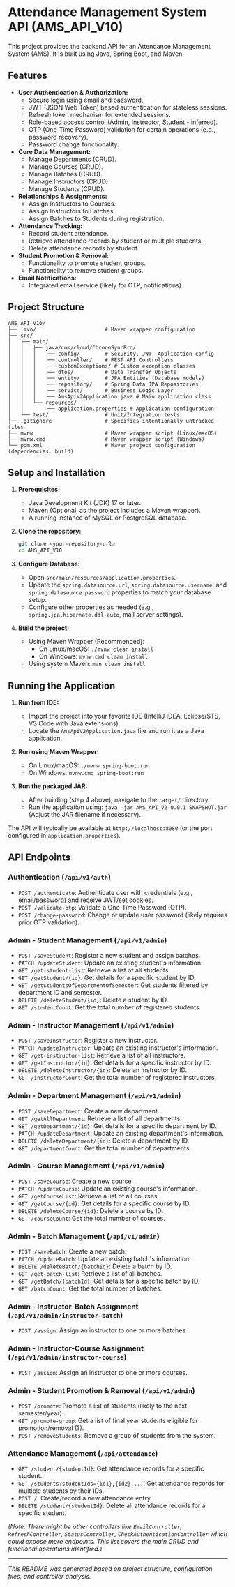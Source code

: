 # Attendance Management System API (AMS_API_V10)

This project provides the backend API for an Attendance Management System (AMS). It is built using Java, Spring Boot, and Maven.

## Features

*   **User Authentication & Authorization:**
    *   Secure login using email and password.
    *   JWT (JSON Web Token) based authentication for stateless sessions.
    *   Refresh token mechanism for extended sessions.
    *   Role-based access control (Admin, Instructor, Student - inferred).
    *   OTP (One-Time Password) validation for certain operations (e.g., password recovery).
    *   Password change functionality.
*   **Core Data Management:**
    *   Manage Departments (CRUD).
    *   Manage Courses (CRUD).
    *   Manage Batches (CRUD).
    *   Manage Instructors (CRUD).
    *   Manage Students (CRUD).
*   **Relationships & Assignments:**
    *   Assign Instructors to Courses.
    *   Assign Instructors to Batches.
    *   Assign Batches to Students during registration.
*   **Attendance Tracking:**
    *   Record student attendance.
    *   Retrieve attendance records by student or multiple students.
    *   Delete attendance records by student.
*   **Student Promotion & Removal:**
    *   Functionality to promote student groups.
    *   Functionality to remove student groups.
*   **Email Notifications:**
    *   Integrated email service (likely for OTP, notifications).


## Project Structure

```
AMS_API_V10/
├── .mvn/                      # Maven wrapper configuration
├── src/
│   ├── main/
│   │   ├── java/com/cloud/ChronoSyncPro/
│   │   │   ├── config/        # Security, JWT, Application config
│   │   │   ├── controller/    # REST API Controllers
│   │   │   ├── customExceptions/ # Custom exception classes
│   │   │   ├── dtos/          # Data Transfer Objects
│   │   │   ├── entity/        # JPA Entities (Database models)
│   │   │   ├── repository/    # Spring Data JPA Repositories
│   │   │   ├── service/       # Business Logic Layer
│   │   │   └── AmsApiV2Application.java # Main application class
│   │   └── resources/
│   │       └── application.properties # Application configuration
│   └── test/                  # Unit/Integration tests
├── .gitignore                 # Specifies intentionally untracked files
├── mvnw                       # Maven wrapper script (Linux/macOS)
├── mvnw.cmd                   # Maven wrapper script (Windows)
└── pom.xml                    # Maven project configuration (dependencies, build)
```

## Setup and Installation

1.  **Prerequisites:**
    *   Java Development Kit (JDK) 17 or later.
    *   Maven (Optional, as the project includes a Maven wrapper).
    *   A running instance of MySQL or PostgreSQL database.

2.  **Clone the repository:**
    ```bash
    git clone <your-repository-url>
    cd AMS_API_V10
    ```

3.  **Configure Database:**
    *   Open `src/main/resources/application.properties`.
    *   Update the `spring.datasource.url`, `spring.datasource.username`, and `spring.datasource.password` properties to match your database setup.
    *   Configure other properties as needed (e.g., `spring.jpa.hibernate.ddl-auto`, mail server settings).

4.  **Build the project:**
    *   Using Maven Wrapper (Recommended):
        *   On Linux/macOS: `./mvnw clean install`
        *   On Windows: `mvnw.cmd clean install`
    *   Using system Maven: `mvn clean install`

## Running the Application

1.  **Run from IDE:**
    *   Import the project into your favorite IDE (IntelliJ IDEA, Eclipse/STS, VS Code with Java extensions).
    *   Locate the `AmsApiV2Application.java` file and run it as a Java application.

2.  **Run using Maven Wrapper:**
    *   On Linux/macOS: `./mvnw spring-boot:run`
    *   On Windows: `mvnw.cmd spring-boot:run`

3.  **Run the packaged JAR:**
    *   After building (step 4 above), navigate to the `target/` directory.
    *   Run the application using: `java -jar AMS_API_V2-0.0.1-SNAPSHOT.jar` (Adjust the JAR filename if necessary).

The API will typically be available at `http://localhost:8080` (or the port configured in `application.properties`).

## API Endpoints

### Authentication (`/api/v1/auth`)
*   `POST /authenticate`: Authenticate user with credentials (e.g., email/password) and receive JWT/set cookies.
*   `POST /validate-otp`: Validate a One-Time Password (OTP).
*   `POST /change-password`: Change or update user password (likely requires prior OTP validation).

### Admin - Student Management (`/api/v1/admin`)
*   `POST /saveStudent`: Register a new student and assign batches.
*   `PATCH /updateStudent`: Update an existing student's information.
*   `GET /get-student-list`: Retrieve a list of all students.
*   `GET /getStudent/{id}`: Get details for a specific student by ID.
*   `GET /getStudentsOfDepartmentOfSemester`: Get students filtered by department ID and semester.
*   `DELETE /deleteStudent/{id}`: Delete a student by ID.
*   `GET /studentCount`: Get the total number of registered students.

### Admin - Instructor Management (`/api/v1/admin`)
*   `POST /saveInstructor`: Register a new instructor.
*   `PATCH /updateInstructor`: Update an existing instructor's information.
*   `GET /get-instructor-list`: Retrieve a list of all instructors.
*   `GET /getInstructor/{id}`: Get details for a specific instructor by ID.
*   `DELETE /deleteInstructor/{id}`: Delete an instructor by ID.
*   `GET /instructorCount`: Get the total number of registered instructors.

### Admin - Department Management (`/api/v1/admin`)
*   `POST /saveDepartment`: Create a new department.
*   `GET /getAllDepartment`: Retrieve a list of all departments.
*   `GET /getDepartment/{id}`: Get details for a specific department by ID.
*   `PATCH /updateDepartment`: Update an existing department's information.
*   `DELETE /deleteDepartment/{id}`: Delete a department by ID.
*   `GET /departmentCount`: Get the total number of departments.

### Admin - Course Management (`/api/v1/admin`)
*   `POST /saveCourse`: Create a new course.
*   `PATCH /updateCourse`: Update an existing course's information.
*   `GET /getCourseList`: Retrieve a list of all courses.
*   `GET /getCourse/{id}`: Get details for a specific course by ID.
*   `DELETE /deleteCourse/{id}`: Delete a course by ID.
*   `GET /courseCount`: Get the total number of courses.

### Admin - Batch Management (`/api/v1/admin`)
*   `POST /saveBatch`: Create a new batch.
*   `PATCH /updateBatch`: Update an existing batch's information.
*   `DELETE /deleteBatch/{batchId}`: Delete a batch by ID.
*   `GET /get-batch-list`: Retrieve a list of all batches.
*   `GET /getBatch/{batchId}`: Get details for a specific batch by ID.
*   `GET /batchCount`: Get the total number of batches.

### Admin - Instructor-Batch Assignment (`/api/v1/admin/instructor-batch`)
*   `POST /assign`: Assign an instructor to one or more batches.

### Admin - Instructor-Course Assignment (`/api/v1/admin/instructor-course`)
*   `POST /assign`: Assign an instructor to one or more courses.

### Admin - Student Promotion & Removal (`/api/v1/admin`)
*   `POST /promote`: Promote a list of students (likely to the next semester/year).
*   `GET /promote-group`: Get a list of final year students eligible for promotion/removal (?).
*   `POST /removeStudents`: Remove a group of students from the system.

### Attendance Management (`/api/attendance`)
*   `GET /student/{studentId}`: Get attendance records for a specific student.
*   `GET /students?studentIds={id1},{id2},...`: Get attendance records for multiple students by their IDs.
*   `POST /`: Create/record a new attendance entry.
*   `DELETE /student/{studentId}`: Delete all attendance records for a specific student.

*(Note: There might be other controllers like `EmailController`, `RefreshController`, `StatusController`, `CheckAuthenticationController` which could expose more endpoints. This list covers the main CRUD and functional operations identified.)*

---

*This README was generated based on project structure, configuration files, and controller analysis.*
